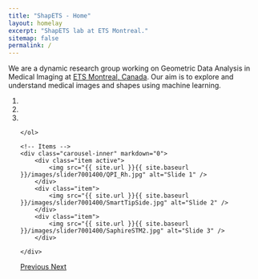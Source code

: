 ```yaml
---
title: "ShapETS - Home"
layout: homelay
excerpt: "ShapETS lab at ETS Montreal."
sitemap: false
permalink: /
---
```


We are a dynamic research group working on Geometric Data Analysis in Medical Imaging at [ETS Montreal, Canada](http://www.etsmtl.ca). Our aim is to explore and understand medical images and shapes using machine learning.


<div markdown="0" id="carousel" class="carousel slide" data-ride="carousel" data-interval="4000" data-pause="hover" >
    <!-- Menu -->
    <ol class="carousel-indicators">
        <li data-target="#carousel" data-slide-to="0" class="active"></li>
        <li data-target="#carousel" data-slide-to="1"></li>
        <li data-target="#carousel" data-slide-to="2"></li>

    </ol>

    <!-- Items -->
    <div class="carousel-inner" markdown="0">
        <div class="item active">
            <img src="{{ site.url }}{{ site.baseurl }}/images/slider7001400/QPI_Rh.jpg" alt="Slide 1" />
        </div>
        <div class="item">
            <img src="{{ site.url }}{{ site.baseurl }}/images/slider7001400/SmartTipSide.jpg" alt="Slide 2" />
        </div>
        <div class="item">
            <img src="{{ site.url }}{{ site.baseurl }}/images/slider7001400/SaphireSTM2.jpg" alt="Slide 3" />
        </div>
    
    </div>
  <a class="left carousel-control" href="#carousel" role="button" data-slide="prev">
    <span class="glyphicon glyphicon-chevron-left" aria-hidden="true"></span>
    <span class="sr-only">Previous</span>
  </a>
  <a class="right carousel-control" href="#carousel" role="button" data-slide="next">
    <span class="glyphicon glyphicon-chevron-right" aria-hidden="true"></span>
    <span class="sr-only">Next</span>
  </a>
</div>




<!-- **We are Hiring! MS / PhD / Postdocs** 

Passionate students in the fields of Medical Image Computing — an interdisciplinary field at the intersection of Computer Vision, Machine Learning and Medicine. Your research will focus on discovering new geometrical aspects of anatomy, diseases and various biological phenomena. You will be developing a cutting-edge expertise on models derived from Machine Learning, Computer Vision, and Medical Imaging.

ETS Montreal is one of Canada's Fastest-Growing Universities. It offers a thriving research environment to conduct state-of-the-art research in multiple areas, including Machine Learning, Computer Vision and Medical Image Analysis. You will be in a new team on Shape and Data Analysis in Medical Imaging, led by Prof Hervé Lombaert, with ample opportunities to collaborate with the best teams in North America and Europe.

Located in vibrant Montreal, you will experience a unique blend of North American and European culture with one of the lowest cost of living on the continent. Competitive tax-free salaries can be topped up with generous awards and scholarships.

Working language is English.

Sent to [herve.lombaert@etsmtl.ca]:
- Statement of Interest   (Why Research?   Why Montreal?)
- CV listing publication and names of two references -->
<!-- 
<figure class="fourth">
  <img src="{{ site.url }}{{ site.baseurl }}/images/logopic/Logo_Leiden.jpg" style="width: 210px">
  <img src="{{ site.url }}{{ site.baseurl }}/images/logopic/Logo_Nanofront.jpg" style="width: 110px">
  <img src="{{ site.url }}{{ site.baseurl }}/images/logopic/Logo_NWO.jpg" style="width: 120px">
  <img src="{{ site.url }}{{ site.baseurl }}/images/logopic/Logo_ERC.jpg" style="width: 110px">
</figure>
 -->
